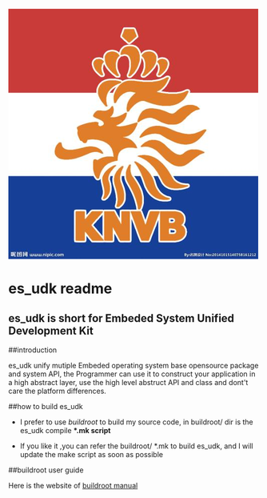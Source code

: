 ![logo](https://github.com/zczjx/es_udk/blob/master/logo.jpg)

es_udk readme
=========================

es_udk is short for Embeded System Unified Development Kit
-------------------------------------------------------------

##introduction

es_udk unify mutiple Embeded operating system base opensource package and system
API, the Programmer can use it to construct your application in a high abstract
layer, use the high level abstruct API and class and dont't care the platform 
differences.

##how to build es_udk

- I prefer to use *buildroot* to build my source code,
in buildroot/ dir is the es_udk compile **\*.mk script**

- If you like it ,you can refer the buildroot/ \*.mk to build
es_udk, and I will update the make script as soon as possible

##buildroot user guide

Here is the website of
[buildroot manual](https://buildroot.org/downloads/manual/manual.html "buildroot official")




